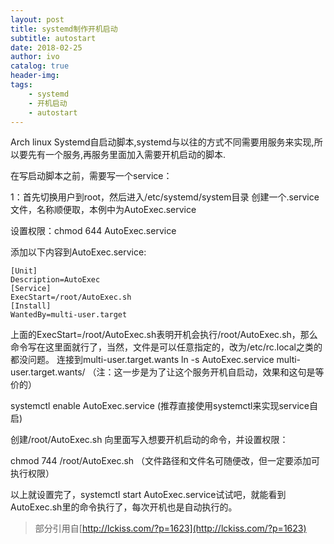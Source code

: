 ```yaml
---
layout: post
title: systemd制作开机启动
subtitle: autostart
date: 2018-02-25
author: ivo
catalog: true
header-img:
tags:
    - systemd
    - 开机启动
    - autostart
---
```

Arch linux Systemd自启动脚本,systemd与以往的方式不同需要用服务来实现,所以要先有一个服务,再服务里面加入需要开机启动的脚本.

在写启动脚本之前，需要写一个service：

1：首先切换用户到root，然后进入/etc/systemd/system目录
创建一个.service文件，名称顺便取，本例中为AutoExec.service

设置权限：chmod 644 AutoExec.service

添加以下内容到AutoExec.service:

```
[Unit]
Description=AutoExec
[Service]
ExecStart=/root/AutoExec.sh
[Install]
WantedBy=multi-user.target
```

上面的ExecStart=/root/AutoExec.sh表明开机会执行/root/AutoExec.sh，那么命令写在这里面就行了，当然，文件是可以任意指定的，改为/etc/rc.local之类的都没问题。
连接到multi-user.target.wants
ln -s AutoExec.service multi-user.target.wants/
 （注：这一步是为了让这个服务开机自启动，效果和这句是等价的）

systemctl enable AutoExec.service
(推荐直接使用systemctl来实现service自启)

创建/root/AutoExec.sh
向里面写入想要开机启动的命令，并设置权限：

chmod 744 /root/AutoExec.sh
（文件路径和文件名可随便改，但一定要添加可执行权限）

以上就设置完了，systemctl start AutoExec.service试试吧，就能看到AutoExec.sh里的命令执行了，每次开机也是自动执行的。
> 部分引用自[http://lckiss.com/?p=1623](http://lckiss.com/?p=1623)
